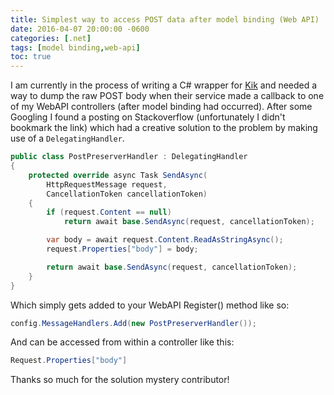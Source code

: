 ```yaml
---
title: Simplest way to access POST data after model binding (Web API)
date: 2016-04-07 20:00:00 -0600
categories: [.net]
tags: [model binding,web-api]
toc: true
---
```

I am currently in the process of writing a C# wrapper for [Kik](https://www.kik.com/) and needed a way to dump the raw POST body when their service made a callback to one of my WebAPI controllers (after model binding had occurred). After some Googling I found a posting on Stackoverflow (unfortunately I didn't bookmark the link) which had a creative solution to the problem by making use of a `DelegatingHandler`.

```cs
public class PostPreserverHandler : DelegatingHandler
{
    protected override async Task SendAsync(
        HttpRequestMessage request,
        CancellationToken cancellationToken)
    {
        if (request.Content == null)
            return await base.SendAsync(request, cancellationToken);

        var body = await request.Content.ReadAsStringAsync();
        request.Properties["body"] = body;

        return await base.SendAsync(request, cancellationToken);
    }
}
```

Which simply gets added to your WebAPI Register() method like so:

```cs
config.MessageHandlers.Add(new PostPreserverHandler());
```

And can be accessed from within a controller like this:

```cs
Request.Properties["body"]
```

Thanks so much for the solution mystery contributor!
